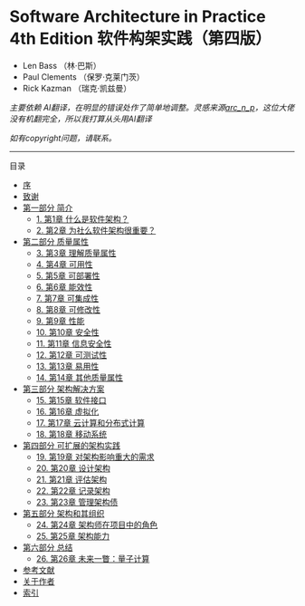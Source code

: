 # Software Architecture in Practice 4th Edition 软件构架实践（第四版）

- Len Bass （林·巴斯）
- Paul Clements （保罗·克莱门茨）
- Rick Kazman （瑞克·凯兹曼）

_主要依赖 AI翻译，在明显的错误处作了简单地调整。灵感来源[arc_n_p](https://github.com/suseme/arc_n_p)，这位大佬没有机翻完全，所以我打算从头用AI翻译_

_如有copyright问题，请联系。_

------
目录

- [序](pref02.md)
- [致谢](pref03.md)
- [第一部分 简介](part01.md)
  - [1. 第1章 什么是软件架构？](ch01.md)
  - [2. 第2章 为社么软件架构很重要？](ch02.md)
- [第二部分 质量属性](part02.md)
  - [3. 第3章 理解质量属性](ch03.md)
  - [4. 第4章 可用性](ch04.md)
  - [5. 第5章 可部署性](ch05.md)
  - [6. 第6章 能效性](ch06.md)
  - [7. 第7章 可集成性](ch07.md)
  - [8. 第8章 可修改性](ch08.md)
  - [9. 第9章 性能](ch09.md)
  - [10. 第10章 安全性](ch10.md)
  - [11. 第11章 信息安全性](ch11.md)
  - [12. 第12章 可测试性](ch12.md)
  - [13. 第13章 易用性](ch13.md)
  - [14. 第14章 其他质量属性](ch14.md)
- [第三部分 架构解决方案](part03.md)
  - [15. 第15章 软件接口](ch15.md)
  - [16. 第16章 虚拟化](ch16.md)
  - [17. 第17章 云计算和分布式计算](ch17.md)
  - [18. 第18章 移动系统](ch18.md)
- [第四部分 可扩展的架构实践](part04.md)
  - [19. 第19章 对架构影响重大的需求](ch19.md)
  - [20. 第20章 设计架构](ch20.md)
  - [21. 第21章 评估架构](ch21.md)
  - [22. 第22章 记录架构](ch22.md)
  - [23. 第23章 管理架构债](ch23.md)
- [第五部分 架构和其组织](part05.md)
  - [24. 第24章 架构师在项目中的角色](ch24.md)
  - [25. 第25章 架构能力](ch25.md)
- [第六部分 总结](part06.md)
  - [26. 第26章 未来一瞥：量子计算](ch26.md)
- [参考文献](ref01.md)
- [关于作者](app01.md)
- [索引](index.md)


